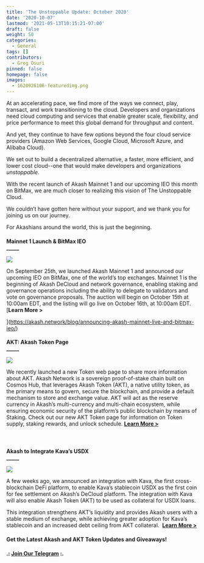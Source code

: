 ```yaml
---
title: 'The Unstoppable Update: October 2020'
date: '2020-10-07'
lastmod: '2021-05-13T10:15:21-07:00'
draft: false
weight: 50
categories:
  - General
tags: []
contributors:
  - Greg Osuri
pinned: false
homepage: false
images:
  - 1620926106-featuredimg.png
---
```

At an accelerating pace, we find more of the ways we connect, play, transact, and work transitioning to the cloud. Developers and organizations need cloud computing and services that enable greater scale, flexibility, and price performance to meet this global demand for throughput and content.

And yet, they continue to have few options beyond the four cloud service providers (Amazon Web Services, Google Cloud, Microsoft Azure, and Alibaba Cloud).  
  
We set out to build a decentralized alternative, a faster, more efficient, and lower cost cloud--one that would make developers and organizations _unstoppable_.  
  
With the recent launch of Akash Mainnet 1 and our upcoming IEO this month on BitMax, we are much closer to realizing this vision of The Unstoppable Cloud.

We couldn’t have gotten here without your support, and we thank you for joining us on our journey.

For Akashians around the world, this is just the beginning.  

####   
  
**Mainnet 1 Launch & BitMax IEO**  
**\_\_\_\_\_**

![](https://www.datocms-assets.com/45776/1620925242-mainnet-and-bm-banner-1024x768.png)

On September 25th, we launched Akash Mainnet 1 and announced our upcoming IEO on BitMax, one of the world’s top exchanges. Mainnet 1 is the beginning of Akash DeCloud and network governance, enabling staking and governance operations including the ability to delegate to validators and vote on governance proposals. The auction will begin on October 15th at 10:00am EDT, and the listing will go live on October 16th, at 10:00am EDT. [**Learn More >**  
  
](https://akash.network/blog/announcing-akash-mainnet-live-and-bitmax-ieo/)

####   
**AKT: Akash Token Page**  
**\_\_\_\_\_**

![](https://www.datocms-assets.com/45776/1620925347-featuredimg-1024x683.png)

We recently launched a new Token web page to share more information about AKT. Akash Network is a sovereign proof-of-stake chain built on Cosmos Hub, that leverages Akash Token (AKT), a native utility token, as the primary means to govern, secure the blockchain, and provide a default mechanism to store and exchange value. AKT will act as the reserve currency in Akash’s multi-currency and multi-chain ecosystem, while ensuring economic security of the platform’s public blockchain by means of Staking. Check out our new AKT Token page for information on Token supply, staking rewards, and unlock schedule. [**Learn More >**](https://akash.network/token/)

####    
  
**Akash to Integrate Kava’s USDX**  
**\_\_\_\_\_**

![](https://www.datocms-assets.com/45776/1620925372-kava-partnership-banner-1024x768.png)

A few weeks ago, we announced an integration with Kava, the first cross-blockchain DeFi platform, to enable Kava’s stablecoin USDX as the first coin for fee settlement on Akash’s DeCloud platform. The integration with Kava will also enable Akash Token (AKT) to be used as collateral for USDX loans.

This integration strengthens AKT’s liquidity and provides Akash users with a stable medium of exchange, while achieving greater adoption for Kava’s stablecoin and an increased debt ceiling from AKT collateral.  [**Learn More >**](https://akash.network/blog/akash-integrates-kava-labss-usdx/)

####   
  
**Get the Latest Akash and AKT Token Updates and Giveaways!**  

#### **.:** [**Join Our Telegram**](https://t.me/AkashNW) **:.**